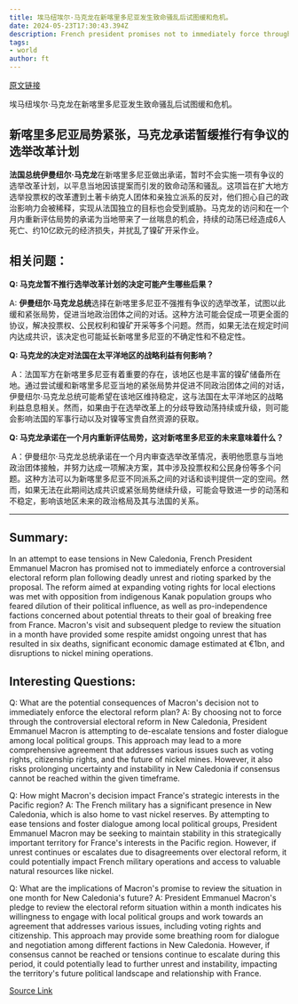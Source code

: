 ```yaml
---
title: 埃马纽埃尔·马克龙在新喀里多尼亚发生致命骚乱后试图缓和危机。
date: 2024-05-23T17:30:43.394Z
description: French president promises not to immediately force through electoral reform that sparked riots in Pacific territory
tags: 
- world
author: ft
---
```


[原文链接](https://ft.com/content/b177cf69-51a2-40b3-a779-fd8962197616)

埃马纽埃尔·马克龙在新喀里多尼亚发生致命骚乱后试图缓和危机。

## 新喀里多尼亚局势紧张，马克龙承诺暂缓推行有争议的选举改革计划


**法国总统伊曼纽尔·马克龙**在新喀里多尼亚做出承诺，暂时不会实施一项有争议的选举改革计划，以平息当地因该提案而引发的致命动荡和骚乱。这项旨在扩大地方选举投票权的改革遭到土著卡纳克人团体和亲独立派系的反对，他们担心自己的政治影响力会被稀释，实现从法国独立的目标也会受到威胁。马克龙的访问和在一个月内重新评估局势的承诺为当地带来了一丝喘息的机会，持续的动荡已经造成6人死亡、约10亿欧元的经济损失，并扰乱了镍矿开采作业。

## 相关问题：


**Q: 马克龙暂不推行选举改革计划的决定可能产生哪些后果？**

A: **伊曼纽尔·马克龙总统**选择在新喀里多尼亚不强推有争议的选举改革，试图以此缓和紧张局势，促进当地政治团体之间的对话。这种方法可能会促成一项更全面的协议，解决投票权、公民权利和镍矿开采等多个问题。然而，如果无法在规定时间内达成共识，该决定也可能延长新喀里多尼亚的不确定性和不稳定性。

**Q: 马克龙的决定对法国在太平洋地区的战略利益有何影响？**

 A：法国军方在新喀里多尼亚有着重要的存在，该地区也是丰富的镍矿储备所在地。通过尝试缓和新喀里多尼亚当地的紧张局势并促进不同政治团体之间的对话，伊曼纽尔·马克龙总统可能希望在该地区维持稳定，这与法国在太平洋地区的战略利益息息相关。然而，如果由于在选举改革上的分歧导致动荡持续或升级，则可能会影响法国的军事行动以及对镍等宝贵自然资源的获取。

**Q: 马克龙承诺在一个月内重新评估局势，这对新喀里多尼亚的未来意味着什么？**

 A：伊曼纽尔·马克龙总统承诺在一个月内审查选举改革情况，表明他愿意与当地政治团体接触，并努力达成一项解决方案，其中涉及投票权和公民身份等多个问题。这种方法可以为新喀里多尼亚不同派系之间的对话和谈判提供一定的空间。然而，如果无法在此期间达成共识或紧张局势继续升级，可能会导致进一步的动荡和不稳定，影响该地区未来的政治格局及其与法国的关系。

---

## Summary:
In an attempt to ease tensions in New Caledonia, French President Emmanuel Macron has promised not to immediately enforce a controversial electoral reform plan following deadly unrest and rioting sparked by the proposal. The reform aimed at expanding voting rights for local elections was met with opposition from indigenous Kanak population groups who feared dilution of their political influence, as well as pro-independence factions concerned about potential threats to their goal of breaking free from France. Macron's visit and subsequent pledge to review the situation in a month have provided some respite amidst ongoing unrest that has resulted in six deaths, significant economic damage estimated at €1bn, and disruptions to nickel mining operations.

## Interesting Questions:
Q: What are the potential consequences of Macron's decision not to immediately enforce the electoral reform plan?
A: By choosing not to force through the controversial electoral reform in New Caledonia, President Emmanuel Macron is attempting to de-escalate tensions and foster dialogue among local political groups. This approach may lead to a more comprehensive agreement that addresses various issues such as voting rights, citizenship rights, and the future of nickel mines. However, it also risks prolonging uncertainty and instability in New Caledonia if consensus cannot be reached within the given timeframe.

Q: How might Macron's decision impact France's strategic interests in the Pacific region?
A: The French military has a significant presence in New Caledonia, which is also home to vast nickel reserves. By attempting to ease tensions and foster dialogue among local political groups, President Emmanuel Macron may be seeking to maintain stability in this strategically important territory for France's interests in the Pacific region. However, if unrest continues or escalates due to disagreements over electoral reform, it could potentially impact French military operations and access to valuable natural resources like nickel.

Q: What are the implications of Macron's promise to review the situation in one month for New Caledonia's future?
A: President Emmanuel Macron's pledge to review the electoral reform situation within a month indicates his willingness to engage with local political groups and work towards an agreement that addresses various issues, including voting rights and citizenship. This approach may provide some breathing room for dialogue and negotiation among different factions in New Caledonia. However, if consensus cannot be reached or tensions continue to escalate during this period, it could potentially lead to further unrest and instability, impacting the territory's future political landscape and relationship with France.

[Source Link](https://ft.com/content/b177cf69-51a2-40b3-a779-fd8962197616)

